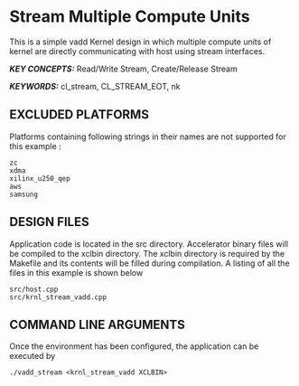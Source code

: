 Stream Multiple Compute Units
======================

This is a simple vadd Kernel design in which multiple compute units of kernel are directly communicating with host using stream interfaces.

***KEY CONCEPTS:*** Read/Write Stream, Create/Release Stream

***KEYWORDS:*** cl_stream, CL_STREAM_EOT, nk

## EXCLUDED PLATFORMS
Platforms containing following strings in their names are not supported for this example :
```
zc
xdma
xilinx_u250_qep
aws
samsung
```

##  DESIGN FILES
Application code is located in the src directory. Accelerator binary files will be compiled to the xclbin directory. The xclbin directory is required by the Makefile and its contents will be filled during compilation. A listing of all the files in this example is shown below

```
src/host.cpp
src/krnl_stream_vadd.cpp
```

##  COMMAND LINE ARGUMENTS
Once the environment has been configured, the application can be executed by
```
./vadd_stream <krnl_stream_vadd XCLBIN>
```

